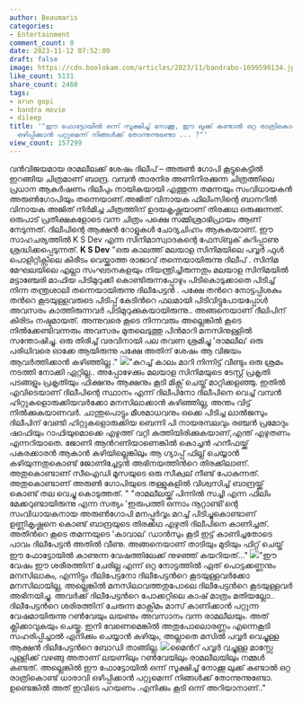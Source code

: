 ```yaml
---
author: Beaumaris
categories:
- Entertainment
comment_count: 0
date: 2023-11-12 07:52:09
draft: false
image: https://cdn.boolokam.com/articles/2023/11/bandrabo-1699590134.jpg
like_count: 5131
share_count: 2460
tags:
- arun gopi
- bandra movie
- dileep
title: '"ഈ ഫോട്ടോയിൽ ഒന്ന് സൂക്ഷിച്ച് നോക്കൂ, ഈ ലുക്ക് കണ്ടാൽ ഒറ്റ രാത്രികൊണ്ട് ധാരാവി
  ഒഴിപ്പിക്കാൻ പറ്റുമെന്ന് നിങ്ങൾക്ക് തോന്നുന്നുണ്ടോ ... ?"'
view_count: 157299
---
```


വൻവിജയമായ രാമലീലക്ക് ശേഷം ദിലീപ് – അരുൺ ഗോപി കൂട്ടുകെട്ടിൽ ഇറങ്ങിയ ചിത്രമാണ് ബാന്ദ്ര. വമ്പൻ താരനിര അണിനിരക്കുന്ന ചിത്രത്തിലെ പ്രധാന ആകർഷണം ദിലീപും നായികയായി എത്തുന്ന തമന്നയും സംവിധായകൻ അരുൺഗോപിയും തന്നെയാണ്.അജിത് വിനായക ഫിലിംസിന്റെ ബാനറിൽ വിനായക അജിത് നിർമിച്ച ചിത്രത്തിന് ഉദയകൃഷ്ണയാണ് തിരക്കഥ ഒരുക്കുന്നത്. ഒരുപാട് പ്രതീക്ഷകളോടെ വന്ന ചിത്രം പക്ഷെ സമ്മിശ്രാഭിപ്രായം ആണ് നേടുന്നത്. ദിലീപിന്റെ ആക്ഷൻ റോളുകൾ ചോദ്യചിഹ്നം ആകുകയാണ്. ഈ സാഹചര്യത്തിൽ K S Dev എന്ന സിനിമാസ്വാദകന്റെ ഫേസ്ബുക് കുറിപ്പാണു ശ്രദ്ധിക്കപ്പെടുന്നത്. **K S Dev** "ഒരു കാലത്ത് മലയാള സിനിമയിലെ പവ്വർ ഫുൾ പൊളിറ്റിക്സിലെ കിരീടം വെയ്ക്കാത്ത രാജാവ് തന്നെയായിരുന്നു ദിലീപ് . സിനിമ മേഘലയിലെ എല്ലാ സംഘടനകളയും നിയന്ത്രിച്ചിരുന്നതും മലയാള സിനിമയിൽ മട്ടാഞ്ചേരി മാഫിയ പിടിമുറുക്കി കൊണ്ടിരുന്നപ്പോഴും പിടികൊടുക്കാതെ പിടിച്ച് നിന്ന തന്ത്രശാലി തന്നെയായിരുന്നു ദിലീപേട്ടൻ . പക്ഷേ തൻറെ നോട്ടപ്പിശകും തൻറെ കൂടയുള്ളവരുടെ പിടിപ്പ് കേടിൻറെ ഫലമായി പിടിവിട്ടുപോയപ്പോൾ അവസരം കാത്തിരുന്നവർ പിടിമുറുക്കുകയായിരുന്നു.. അങ്ങനെയാണ് ദീലിപിന് കിരിടം നഷ്ടമായത്. അന്നുവരെ കൂടെ നിന്നവരും അല്ലെങ്കിൽ കൂടെ നിൽക്കേണ്ടിവന്നരും അവസരം മുതലെടുത്തു പിൻമാറി മനസിനുള്ളിൽ സന്തോഷിച്ചു. ഒരു തിരിച്ച് വരവിനായി പല തവണ ശ്രമിച്ചു 'രാമലീല' ഒരു പരിധിവരെ ഓക്കേ ആയിരുന്നു പക്ഷേ അതിന് ശേഷം ആ വിജയം ആവർത്തിക്കാൻ കഴിഞ്ഞില്ല ." ![](https://cdn.boolokam.com/articles/2023/11/bandrabo-1699590134.jpg)"കുറച്ച് കാലം മാറി നിന്നിട്ട് വീണ്ടും ഒരു ശ്രമം നടത്തി നോക്കി ഏറ്റില്ല.. അപ്പോഴേക്കും മലയാള സിനിമയുടെ ടേസ്റ്റ് പ്രകൃതി പടങ്ങളും പ്രകൃതിയും ഫിക്ഷനും ആക്ഷനും കൂടി മിക്സ് ചെയ്ത് മാറ്റിക്കളഞ്ഞു. ഇതിൽ എവിടെയാണ് ദിലീപിന്റെ സ്ഥാനം എന്ന് ദിലീപിനോ ദിലീപിനെ വെച്ച് വമ്പൻ ഹിറ്റുകളൊരുക്കിയവർക്കോ മനസിലാക്കാൻ കഴിഞ്ഞില്ല, അന്തം വിട്ട് നിൽക്കുകയാണവർ. ചാന്തുപൊട്ടും മീശമാധവനും ഒക്കെ പിടിച്ച ലാൽജസും ദിലീപിന് വേണ്ടി ഹിറ്റുകളൊരുക്കിയ ബെന്നി പി നായരമ്പലവും രഞ്ചൻ പ്രമോദും ഷാഫിയും റാഫിയുമൊക്കെ എഴുത്ത് വറ്റി കുത്തിയിരിക്കുകയാണ്,എന്ത് എഴുതണം എന്നറിയാതെ. ജോണി ആൻറണിയാണെങ്കിൽ കൊച്ചൻ ഹനീഫയ്ക്ക് പകരക്കാരൻ ആകാൻ കഴിയില്ലെങ്കിലും ആ ഗ്യാപ്പ് ഫില്ല് ചെയ്യാൻ കഴിയുന്നതുകൊണ്ട് ജോണിച്ചേട്ടൻ അഭിനയത്തിൻറെ തിരക്കിലാണ്. അതുകൊണ്ടാണ് സീഐഡി മൂസയുടെ ഒരു സീക്വല് നീണ്ട് പോകുന്നത്. അതുകൊണ്ടാണ് അരുൺ ഗോപിയുടെ തള്ളുകളിൽ വിശ്വസിച്ച് ബാന്ദ്രയ്ക്ക് കൊണ്ട് തല വെച്ചു കൊടുത്തത്. " "രാമലീലയ്ക്ക് പിന്നിൽ സച്ചി എന്ന ഫിലിം മേക്കറുണ്ടായിരുന്നു എന്ന സത്യം 'ഇരുപത്തി ഒന്നാം നൂറ്റാണ്ടി'ന്റെ സംവിധായകനായ അരുൺഗോപി മനപ്പൂർവ്വം മറച്ച് പിടിച്ചുകൊണ്ടാണ് ഉണ്ണികൃഷ്ണനെ കൊണ്ട് ബാന്ദ്രയുടെ തിരക്കഥ എഴുതി ദിലീപിനെ കാണിച്ചത്. അതിൻറെ കൂടെ തമന്നയുടെ 'കാവാല' ഡാൻസും കൂടി ഇട്ട് കാണിച്ചതോടെ പാവം ദിലീപേട്ടൻ അതിൽ വീണു. അങ്ങനെയാണ് താടിയും മുടിയും ഫിറ്റ് ചെയ്ത് ഈ ഫോട്ടോയിൽ കാണുന്ന വേഷത്തിലേക്ക് നുഴഞ്ഞ് കയറിയത്..." ![](https://cdn.boolokam.com/articles/2023/11/mn.jpg)"ഈ വേഷം ഈ ശരീരത്തിന് ചേരില്ല എന്ന് ഒറ്റ നോട്ടത്തിൽ ഏത് പൊട്ടക്കണ്ണനും മനസിലാകും, എന്നിട്ടും ദീലിപേട്ടനോ ദിലീപേട്ടൻറെ കൂടയുള്ളവർക്കോ മനസിലായില്ല, അല്ലെങ്കിൽ മനസിലാവത്തതുപോലെ ദിലീപേട്ടൻറെ കൂടയുള്ളവർ അഭിനയിച്ചു. അവർക്ക് ദിലീപേട്ടൻറെ പോക്കറ്റിലെ കാഷ് മാത്രം മതിയല്ലോ.. ദിലീപേട്ടൻറെ ശരിരത്തിന് ചേരുന്ന മാക്സിമം മാസ് കാണിക്കാൻ പറ്റുന്ന വേഷമായിരുന്നു റൺവേയും ലയണും അവസാനം വന്ന രാമലീലയും. അത് ക്ലിക്കാവുകയും ചെയ്തു. ഇനി വേണെമെങ്കിൽ അതുപോലൊരണ്ണം എന്നെകൂടി സഹരിപ്പിച്ചാൽ എനിക്കും ചെയ്യാൻ കഴിയും, അല്ലാതെ മസിൽ പവ്വർ വെച്ചുള്ള ആക്ഷൻ ദിലീപേട്ടൻറെ ബോഡി താങ്ങില്ല. ![](https://cdn.boolokam.com/articles/2023/11/effff.jpg)മൈൻറ് പവ്വർ വച്ചുള്ള മാസ്സേ പുള്ളിക്ക് വഴങ്ങു അതാണ് ലയണിലും റൺവേയിലും രാമലീലയിലും നമ്മൾ കണ്ടത്. അല്ലെങ്കിൽ ഈ ഫോട്ടോയിൽ ഒന്ന് സൂക്ഷിച്ച് നോക്കൂ ലുക്ക് കണ്ടാൽ ഒറ്റ രാത്രികൊണ്ട് ധാരാവി ഒഴിപ്പിക്കാൻ പറ്റുമെന്ന് നിങ്ങൾക്ക് തോന്നുന്നുണ്ടോ. ഉണ്ടെങ്കിൽ അത് ഇവിടെ പറയണം .എനിക്കും കൂടി ഒന്ന് അറിയാനാണ്.."